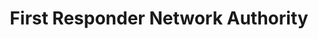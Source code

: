 ---
# This topic lives at
# https://digital.gov/topics/first-responder-network-authority

# Topic Title
title: "First Responder Network Authority"

# description — keep it short and clear
# summary: ""

# Weight
weight: 1

# For more information on managing topics,
# see https://github.com/GSA/digitalgov.gov/wiki/topics
---